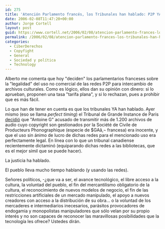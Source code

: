 ```yaml
---
id: 275
title: 'Atención Parlamento francés, los Tribunales han hablado: P2P YA ERA LEGAL'
date: 2006-02-08T11:47:20+00:00
author: Jorge Cortell
layout: post
guid: https://www.cortell.net/2006/02/08/atencion-parlamento-frances-los-tribunales-han-hablado-p2p-ya-es-legal/
permalink: /2006/02/08/atencion-parlamento-frances-los-tribunales-han-hablado-p2p-ya-es-legal/
categories:
  - CiberDerechos
  - Copyfight
  - General
  - Sociedad y polí­tica
  - Technology
---
```

Alberto me comenta que hoy "deciden" los parlamentarios franceses sobre la "legalidad" del uso no comercial de las redes P2P para intercambio de archivos culturales. Como es lógico, ellos dan su opinión con dinero: si lo aprueban, proponen una tasa "tarifa plana", y si lo rechazan, pues a prohibir que es más fácil.

Lo que han de tener en cuenta es que los tribunales YA han hablado. Ayer mismo (eso se llama _perfect timing_) el Tribunal de Grande Instance de Paris [decidió](https://arstechnica.com/news.ars/post/20060207-6135.html) que "Antoine G" acusado de transmitir más de 1.200 archivos de audio cuyo copyright son gestionados por la Société de Civile de Producteurs Phonographique (especie de $GAâ‚¬ francesa) era inocente, y que el uso sin ánimo de lucro de dichas redes para el mencionado uso era perfectamente legal. En lí­nea con lo que un tribunal canadiense recientemente dictaminó (equiparando dichas redes a las bibliotecas, que es el mejor sí­mil que se puede hacer).

La justicia ha hablado.
  
El pueblo lleva mucho tiempo hablando (y usando las redes).
  
Señores polí­ticos, -¿que va a ser, el avance tecnológico, el libre acceso a la cultura, la voluntad del pueblo, el fin del mercantilismo obligatorio de la cultura, el reconocimiento de nuevos modelos de negocio, el fin de las restricciones artificiales de un mercado manipulado, el apoyo a nuevos creadores con acceso a la distribución de su obra... o la voluntad de los mercaderes e intermediarios inecesarios, parásitos provocadores de endogamia y monopolistas manipuladores que sólo velan por su propio interés y no son capaces de reconocer las maravillosas posibilidades que la tecnologí­a les ofrece? Ustedes dirán.